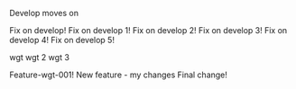 Develop moves on

Fix on develop!
Fix on develop 1!
Fix on develop 2!
Fix on develop 3!
Fix on develop 4!
Fix on develop 5!

wgt
wgt 2
wgt 3


Feature-wgt-001!
New feature - my changes
Final change!
